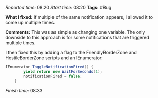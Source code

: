 
*Reported time:* 08:20
*Start time:* 08:20
**Tags:** #Bug 

**What I fixed:**
If multiple of the same notification appears, I allowed it to come up multiple times.

**Comments:**
This was as simple as changing one variable. The only downside to this approach is for some notifications that are triggered multiple times.

I then fixed this by adding a flag to the FriendlyBorderZone and HostileBorderZone scripts and an IEnumerator:

```c#    
IEnumerator ToggleNotificationFired() {
        yield return new WaitForSeconds(1);
        notificationFired = false;
    }
```
*Finish time:* 08:33